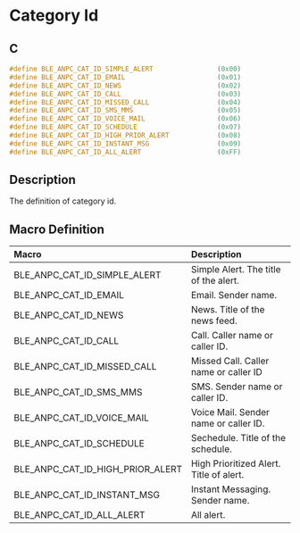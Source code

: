 # Category Id

## C

```c
#define BLE_ANPC_CAT_ID_SIMPLE_ALERT                (0x00)
#define BLE_ANPC_CAT_ID_EMAIL                       (0x01)
#define BLE_ANPC_CAT_ID_NEWS                        (0x02)
#define BLE_ANPC_CAT_ID_CALL                        (0x03)
#define BLE_ANPC_CAT_ID_MISSED_CALL                 (0x04)
#define BLE_ANPC_CAT_ID_SMS_MMS                     (0x05)
#define BLE_ANPC_CAT_ID_VOICE_MAIL                  (0x06)
#define BLE_ANPC_CAT_ID_SCHEDULE                    (0x07)
#define BLE_ANPC_CAT_ID_HIGH_PRIOR_ALERT            (0x08)
#define BLE_ANPC_CAT_ID_INSTANT_MSG                 (0x09)
#define BLE_ANPC_CAT_ID_ALL_ALERT                   (0xFF)
```

## Description

The definition of category id. 

## Macro Definition

|Macro|Description|
|:---|:---|
|BLE_ANPC_CAT_ID_SIMPLE_ALERT|Simple Alert. The title of the alert.|  
|BLE_ANPC_CAT_ID_EMAIL|Email. Sender name.|
|BLE_ANPC_CAT_ID_NEWS|News. Title of the news feed.|
|BLE_ANPC_CAT_ID_CALL|Call. Caller name or caller ID.|
|BLE_ANPC_CAT_ID_MISSED_CALL|Missed Call. Caller name or caller ID|
|BLE_ANPC_CAT_ID_SMS_MMS|SMS. Sender name or caller ID.|
|BLE_ANPC_CAT_ID_VOICE_MAIL|Voice Mail. Sender name or caller ID.|
|BLE_ANPC_CAT_ID_SCHEDULE|Sechedule. Title of the schedule.|
|BLE_ANPC_CAT_ID_HIGH_PRIOR_ALERT|High Prioritized Alert. Title of alert.|
|BLE_ANPC_CAT_ID_INSTANT_MSG|Instant Messaging. Sender name.|
|BLE_ANPC_CAT_ID_ALL_ALERT|All alert.|
